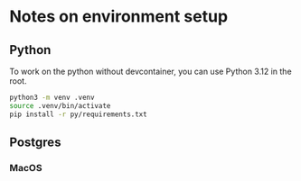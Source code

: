 # Notes on environment setup

## Python

To work on the python without devcontainer, you can use Python 3.12 in the root.

```sh
python3 -m venv .venv
source .venv/bin/activate
pip install -r py/requirements.txt
```

## Postgres

### MacOS

<!-- Wait, shouldn't we just have a devcontainer -->
